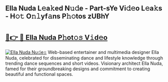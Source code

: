 ## Ella Nuda L𝚎a𝚔ed N𝚞𝚍e - Part-sYe Vi𝚍𝚎o L𝚎a𝚔s - H𝚘𝚝 O𝚗𝚕yf𝚊ns P𝚑𝚘tos zUBhY

# <h2><a href="http://kf6hmt8.oniu.top/?m=Ella+Nuda">🔗👉 🔴 Ella Nuda P𝚑ot𝚘𝚜 V𝚒d𝚎o</a></h2>

[![Ella Nuda Nu𝚍e𝚜](https://i.imgur.com/0qMVB7G.gif)](http://kf6hmt8.oniu.top/?m=Ella+Nuda)
Web-based entertainer and multimedia designer Ella Nuda, celebrated for disseminating dance and lifestyle knowledge through trending dance sequences and short videos. Visionary architect Ella Nuda, famed for their groundbreaking designs and commitment to creating beautiful and functional spaces.  
